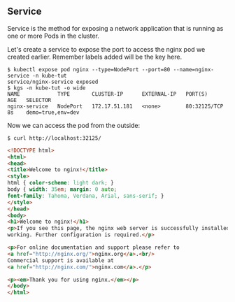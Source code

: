## Service
Service is the method for exposing a network application that is running as one or more Pods in the cluster.

Let's create a service to expose the port to access the nginx pod we created earlier. Remember labels added will be the key here.
```
$ kubectl expose pod nginx --type=NodePort --port=80 --name=nginx-service -n kube-tut
service/nginx-service exposed
$ kgs -n kube-tut -o wide
NAME            TYPE       CLUSTER-IP      EXTERNAL-IP   PORT(S)        AGE   SELECTOR
nginx-service   NodePort   172.17.51.181   <none>        80:32125/TCP   8s    demo=true,env=dev
```

Now we can access the pod from the outside:
```
$ curl http://localhost:32125/
```
```html
<!DOCTYPE html>
<html>
<head>
<title>Welcome to nginx!</title>
<style>
html { color-scheme: light dark; }
body { width: 35em; margin: 0 auto;
font-family: Tahoma, Verdana, Arial, sans-serif; }
</style>
</head>
<body>
<h1>Welcome to nginx!</h1>
<p>If you see this page, the nginx web server is successfully installed and
working. Further configuration is required.</p>

<p>For online documentation and support please refer to
<a href="http://nginx.org/">nginx.org</a>.<br/>
Commercial support is available at
<a href="http://nginx.com/">nginx.com</a>.</p>

<p><em>Thank you for using nginx.</em></p>
</body>
</html>
```